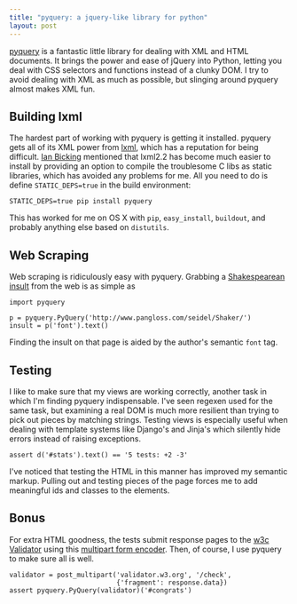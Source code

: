 ```yaml
---
title: "pyquery: a jquery-like library for python"
layout: post
---
```


[pyquery](http://pyquery.org/) is a fantastic little library for dealing with
XML and HTML documents.  It brings the power and ease of jQuery into Python,
letting you deal with CSS selectors and functions instead of a clunky DOM.  I
try to avoid dealing with XML as much as possible, but slinging around pyquery
almost makes XML fun.

## Building lxml
The hardest part of working with pyquery is getting it installed.  pyquery gets
all of its XML power from [lxml][], which has a reputation for being difficult.
[Ian Bicking][] mentioned that lxml2.2 has become much easier to install by
providing an option to compile the troublesome C libs as static libraries,
which has avoided any problems for me.  All you need to do is define
`STATIC_DEPS=true` in the build environment:

    STATIC_DEPS=true pip install pyquery

This has worked for me on OS X with `pip`, `easy_install`, `buildout`, and
probably anything else based on `distutils`.

## Web Scraping
Web scraping is ridiculously easy with pyquery.  Grabbing a [Shakespearean
insult][3] from the web is as simple as

    import pyquery

    p = pyquery.PyQuery('http://www.pangloss.com/seidel/Shaker/')
    insult = p('font').text()

Finding the insult on that page is aided by the author's semantic `font` tag.

## Testing
I like to make sure that my views are working correctly, another task in which
I'm finding pyquery indispensable.  I've seen regexen used for the same task,
but examining a real DOM is much more resilient than trying to pick out pieces
by matching strings.  Testing views is especially useful when dealing with
template systems like Django's and Jinja's which silently hide errors instead
of raising exceptions.

    assert d('#stats').text() == '5 tests: +2 -3'

I've noticed that testing the HTML in this manner has improved my semantic
markup.  Pulling out and testing pieces of the page forces me to add meaningful
ids and classes to the elements.

## Bonus
For extra HTML goodness, the tests submit response pages to the [w3c
Validator][4] using this [multipart form encoder][5].  Then, of course, I use
pyquery to make sure all is well.

    validator = post_multipart('validator.w3.org', '/check',
                               {'fragment': response.data})
    assert pyquery.PyQuery(validator)('#congrats')


[Ian Bicking]: http://blog.ianbicking.org/2008/12/10/lxml-an-underappreciated-web-scraping-library/
[lxml]: http://codespeak.net/lxml/
[3]: http://www.pangloss.com/seidel/Shaker/
[4]: http://validator.w3.org/
[5]:http://github.com/jbalogh/bosley/blob/f64cfeb739954311c36b357d657c227e6d9646a2/bosley/tests/multipart.py
